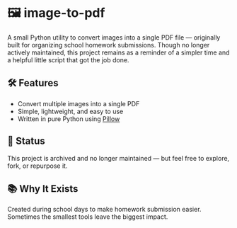 # 🖼️ image-to-pdf

A small Python utility to convert images into a single PDF file — originally built for organizing school homework submissions.
Though no longer actively maintained, this project remains as a reminder of a simpler time and a helpful little script that got the job done.

## 🛠️ Features

* Convert multiple images into a single PDF
* Simple, lightweight, and easy to use
* Written in pure Python using [Pillow](https://python-pillow.org/)

## 🧳 Status

This project is archived and no longer maintained — but feel free to explore, fork, or repurpose it.

## 📚 Why It Exists

Created during school days to make homework submission easier.
Sometimes the smallest tools leave the biggest impact.
